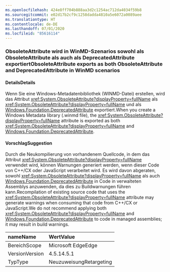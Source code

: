 ```yaml
---
ms.openlocfilehash: 424e8ff704b888aa3d2c1254ac712da4034f59b8
ms.sourcegitcommit: e02d17b2cf9c1258dadda4810a5e6072a0089aee
ms.translationtype: HT
ms.contentlocale: de-DE
ms.lasthandoff: 07/01/2020
ms.locfileid: "85616114"
---
```

### <a name="obsoleteattribute-exports-as-both-obsoleteattribute-and-deprecatedattribute-in-winmd-scenarios"></a><span data-ttu-id="5329e-101">ObsoleteAttribute wird in WinMD-Szenarios sowohl als ObsoleteAttribute als auch als DeprecatedAttribute exportiert</span><span class="sxs-lookup"><span data-stu-id="5329e-101">ObsoleteAttribute exports as both ObsoleteAttribute and DeprecatedAttribute in WinMD scenarios</span></span>

#### <a name="details"></a><span data-ttu-id="5329e-102">Details</span><span class="sxs-lookup"><span data-stu-id="5329e-102">Details</span></span>

<span data-ttu-id="5329e-103">Wenn Sie eine Windows-Metadatenbibliothek (WINMD-Datei) erstellen, wird das Attribut <xref:System.ObsoleteAttribute?displayProperty=fullName> als <xref:System.ObsoleteAttribute?displayProperty=fullName> und als [Windows.Foundation.DeprecatedAttribute](https://docs.microsoft.com/uwp/api/windows.foundation.metadata.deprecatedattribute) exportiert.</span><span class="sxs-lookup"><span data-stu-id="5329e-103">When you create a Windows Metadata library (.winmd file), the <xref:System.ObsoleteAttribute?displayProperty=fullName> attribute is exported as both <xref:System.ObsoleteAttribute?displayProperty=fullName> and [Windows.Foundation.DeprecatedAttribute](https://docs.microsoft.com/uwp/api/windows.foundation.metadata.deprecatedattribute).</span></span>

#### <a name="suggestion"></a><span data-ttu-id="5329e-104">Vorschlag</span><span class="sxs-lookup"><span data-stu-id="5329e-104">Suggestion</span></span>

<span data-ttu-id="5329e-105">Durch die Neukompilierung von vorhandenem Quellcode, in dem das Attribut <xref:System.ObsoleteAttribute?displayProperty=fullName> verwendet wird, können Warnungen generiert werden, wenn dieser Code von C++/CX oder JavaScript verarbeitet wird. Es wird davon abgeraten, sowohl <xref:System.ObsoleteAttribute?displayProperty=fullName> als auch [Windows.Foundation.DeprecatedAttribute](https://docs.microsoft.com/uwp/api/windows.foundation.metadata.deprecatedattribute) in Code in verwalteten Assemblys anzuwenden, da dies zu Buildwarnungen führen kann.</span><span class="sxs-lookup"><span data-stu-id="5329e-105">Recompilation of existing source code that uses the <xref:System.ObsoleteAttribute?displayProperty=fullName> attribute may generate warnings when consuming that code from C++/CX or JavaScript.We do not recommend applying both <xref:System.ObsoleteAttribute?displayProperty=fullName> and [Windows.Foundation.DeprecatedAttribute](https://docs.microsoft.com/uwp/api/windows.foundation.metadata.deprecatedattribute) to code in managed assemblies; it may result in build warnings.</span></span>

| <span data-ttu-id="5329e-106">name</span><span class="sxs-lookup"><span data-stu-id="5329e-106">Name</span></span>    | <span data-ttu-id="5329e-107">Wert</span><span class="sxs-lookup"><span data-stu-id="5329e-107">Value</span></span>       |
|:--------|:------------|
| <span data-ttu-id="5329e-108">Bereich</span><span class="sxs-lookup"><span data-stu-id="5329e-108">Scope</span></span>   | <span data-ttu-id="5329e-109">Microsoft Edge</span><span class="sxs-lookup"><span data-stu-id="5329e-109">Edge</span></span>        |
| <span data-ttu-id="5329e-110">Version</span><span class="sxs-lookup"><span data-stu-id="5329e-110">Version</span></span> | <span data-ttu-id="5329e-111">4.5.1</span><span class="sxs-lookup"><span data-stu-id="5329e-111">4.5.1</span></span>       |
| <span data-ttu-id="5329e-112">Typ</span><span class="sxs-lookup"><span data-stu-id="5329e-112">Type</span></span>    | <span data-ttu-id="5329e-113">Neuzuweisung</span><span class="sxs-lookup"><span data-stu-id="5329e-113">Retargeting</span></span> |

